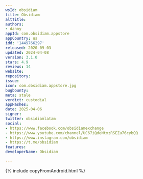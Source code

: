 ```yaml
---
wsId: obsidiam
title: Obsidiam
altTitle: 
authors:
- danny
appId: com.obsidiam.appstore
appCountry: us
idd: '1449766297'
released: 2020-09-03
updated: 2024-04-08
version: 3.1.0
stars: 4.9
reviews: 14
website: 
repository: 
issue: 
icon: com.obsidiam.appstore.jpg
bugbounty: 
meta: stale
verdict: custodial
appHashes: 
date: 2025-04-06
signer: 
twitter: obsidiamlatam
social:
- https://www.facebook.com/obsidiamexchange
- https://www.youtube.com/channel/UC67iQdeNtxzRSEZu76cybQQ
- https://www.instagram.com/obsidiam
- https://t.me/obsidiam
features: 
developerName: Obsidiam

---
```


{% include copyFromAndroid.html %}
